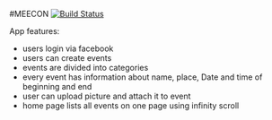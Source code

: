 #MEECON [![Build Status](https://travis-ci.org/netguru-training/meecon.svg?branch=master)](https://travis-ci.org/netguru-training/meecon)

App features:
- users login via facebook
- users can create events
- events are divided into categories
- every event has information about name, place, Date and time of beginning and end
- user can upload picture and attach it to event
- home page lists all events on one page using infinity scroll
